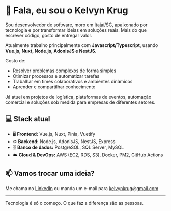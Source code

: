# 👋 Fala, eu sou o Kelvyn Krug

Sou desenvolvedor de software, moro em Itajaí/SC, apaixonado por tecnologia e por transformar ideias em soluções reais. Mais do que escrever código, gosto de entregar valor.

Atualmente trabalho principalmente com **Javascript/Typescript**, usando **Vue.js, Nuxt, Node.js, AdonisJS e NestJS**.

Gosto de:
- Resolver problemas complexos de forma simples
- Otimizar processos e automatizar tarefas
- Trabalhar em times colaborativos e ambientes dinâmicos
- Aprender e compartilhar conhecimento

Já atuei em projetos de logística, plataformas de eventos, automação comercial e soluções sob medida para empresas de diferentes setores.

## 💻 Stack atual
- 🖥️ **Frontend:** Vue.js, Nuxt, Pinia, Vuetify
- ⚙️ **Backend:** Node.js, AdonisJS, NestJS, Express
- 🗄️ **Banco de dados:** PostgreSQL, SQL Server, MySQL
- ☁️ **Cloud & DevOps:** AWS (EC2, RDS, S3), Docker, PM2, GitHub Actions

## 📫 Vamos trocar uma ideia?

Me chama no [LinkedIn](https://www.linkedin.com/in/kelvynkrug/) ou manda um e-mail para kelvynkrug@gmail.com

---

Tecnologia é só o começo. O que faz a diferença são as pessoas.
